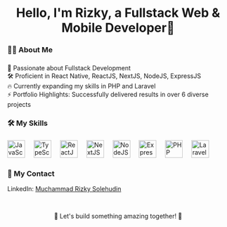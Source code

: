 
<h1 align="center">Hello, I'm Rizky, a Fullstack Web & Mobile Developer👋</h1>

###

<h3 align="left">🧑‍💻 About Me</h3> 

###

<p align="left">
  🚀 Passionate about Fullstack Development<br>
  🛠 Proficient in React Native, ReactJS, NextJS, NodeJS, ExpressJS<br>
  🔥 Currently expanding my skills in PHP and Laravel<br>
  ⚡ Portfolio Highlights: Successfully delivered results in over 6 diverse projects
</p>

###

<h3 align="left">🛠 My Skills</h3>

###

<div align="left">
<img src="https://cdn.jsdelivr.net/gh/devicons/devicon/icons/javascript/javascript-original.svg" height="40" alt="JavaScript logo" />
<img width="12" />
<img src="https://cdn.jsdelivr.net/gh/devicons/devicon/icons/typescript/typescript-original.svg" height="40" alt="TypeScript logo" />
<img width="12" />
<img src="https://cdn.jsdelivr.net/gh/devicons/devicon/icons/react/react-original.svg" height="40" alt="ReactJS logo" />
<img width="12" />
<img src="https://cdn.jsdelivr.net/gh/devicons/devicon/icons/nextjs/nextjs-original-wordmark.svg" height="40" alt="NextJS logo" />
<img width="12" />
<img src="https://cdn.jsdelivr.net/gh/devicons/devicon/icons/nodejs/nodejs-original-wordmark.svg" height="40" alt="NodeJS logo" />
<img width="12" />
<img src="https://cdn.jsdelivr.net/gh/devicons/devicon/icons/express/express-original-wordmark.svg" height="40" alt="ExpressJS logo" />
<img width="12" />
<img src="https://cdn.jsdelivr.net/gh/devicons/devicon/icons/php/php-original.svg" height="40" alt="PHP logo" />
<img width="12" />
<img src="https://cdn.jsdelivr.net/gh/devicons/devicon/icons/laravel/laravel-plain-wordmark.svg" height="40" alt="Laravel logo" />
<img width="12" />
</div>

###

<h3 align="left">📩 My Contact </h3> 

LinkedIn: [Muchammad Rizky Solehudin](https://www.linkedin.com/in/muchammad-rizky-solehudin/) 

<br>

<p align="center">
  🌟 Let's build something amazing together! 🌟
</p>

